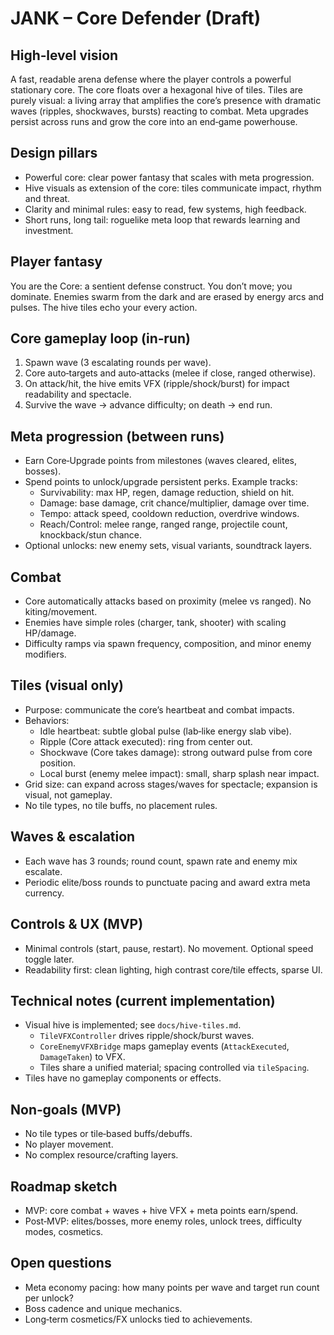 # JANK – Core Defender (Draft)

## High‑level vision
A fast, readable arena defense where the player controls a powerful stationary core. The core floats over a hexagonal hive of tiles. Tiles are purely visual: a living array that amplifies the core’s presence with dramatic waves (ripples, shockwaves, bursts) reacting to combat. Meta upgrades persist across runs and grow the core into an end‑game powerhouse.

## Design pillars
- Powerful core: clear power fantasy that scales with meta progression.
- Hive visuals as extension of the core: tiles communicate impact, rhythm and threat.
- Clarity and minimal rules: easy to read, few systems, high feedback.
- Short runs, long tail: roguelike meta loop that rewards learning and investment.

## Player fantasy
You are the Core: a sentient defense construct. You don’t move; you dominate. Enemies swarm from the dark and are erased by energy arcs and pulses. The hive tiles echo your every action.

## Core gameplay loop (in‑run)
1. Spawn wave (3 escalating rounds per wave).
2. Core auto‑targets and auto‑attacks (melee if close, ranged otherwise).
3. On attack/hit, the hive emits VFX (ripple/shock/burst) for impact readability and spectacle.
4. Survive the wave → advance difficulty; on death → end run.

## Meta progression (between runs)
- Earn Core‑Upgrade points from milestones (waves cleared, elites, bosses).
- Spend points to unlock/upgrade persistent perks. Example tracks:
  - Survivability: max HP, regen, damage reduction, shield on hit.
  - Damage: base damage, crit chance/multiplier, damage over time.
  - Tempo: attack speed, cooldown reduction, overdrive windows.
  - Reach/Control: melee range, ranged range, projectile count, knockback/stun chance.
- Optional unlocks: new enemy sets, visual variants, soundtrack layers.

## Combat
- Core automatically attacks based on proximity (melee vs ranged). No kiting/movement.
- Enemies have simple roles (charger, tank, shooter) with scaling HP/damage.
- Difficulty ramps via spawn frequency, composition, and minor enemy modifiers.

## Tiles (visual only)
- Purpose: communicate the core’s heartbeat and combat impacts.
- Behaviors:
  - Idle heartbeat: subtle global pulse (lab‑like energy slab vibe).
  - Ripple (Core attack executed): ring from center out.
  - Shockwave (Core takes damage): strong outward pulse from core position.
  - Local burst (enemy melee impact): small, sharp splash near impact.
- Grid size: can expand across stages/waves for spectacle; expansion is visual, not gameplay.
- No tile types, no tile buffs, no placement rules.

## Waves & escalation
- Each wave has 3 rounds; round count, spawn rate and enemy mix escalate.
- Periodic elite/boss rounds to punctuate pacing and award extra meta currency.

## Controls & UX (MVP)
- Minimal controls (start, pause, restart). No movement. Optional speed toggle later.
- Readability first: clean lighting, high contrast core/tile effects, sparse UI.

## Technical notes (current implementation)
- Visual hive is implemented; see `docs/hive-tiles.md`.
  - `TileVFXController` drives ripple/shock/burst waves.
  - `CoreEnemyVFXBridge` maps gameplay events (`AttackExecuted`, `DamageTaken`) to VFX.
  - Tiles share a unified material; spacing controlled via `tileSpacing`.
- Tiles have no gameplay components or effects.

## Non‑goals (MVP)
- No tile types or tile‑based buffs/debuffs.
- No player movement.
- No complex resource/crafting layers.

## Roadmap sketch
- MVP: core combat + waves + hive VFX + meta points earn/spend.
- Post‑MVP: elites/bosses, more enemy roles, unlock trees, difficulty modes, cosmetics.

## Open questions
- Meta economy pacing: how many points per wave and target run count per unlock?
- Boss cadence and unique mechanics.
- Long‑term cosmetics/FX unlocks tied to achievements.
